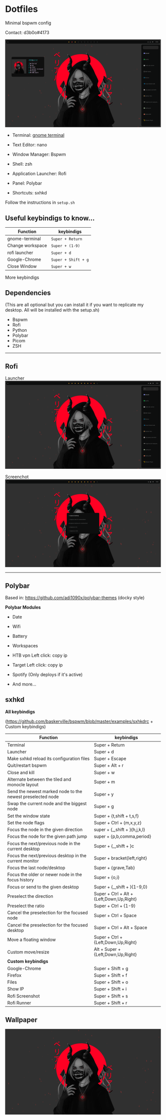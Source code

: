 # **Dotfiles**
Minimal bspwm config

Contact: d3b0o#4173

![alt text](examples/theme.png)

* Terminal: [gnome terminal](https://github.com/GNOME/gnome-terminal)

* Text Editor: nano
* Window Manager: <a name="bspwm">Bspwm</a>
* Shell: <a name="rofi">zsh</a>
* Application Launcher: <a name="rofi">Rofi</a>
* Panel: <a name="polybar">Polybar</a>
* Shortcuts: <a name="sxhkd">sxhkd</a>



Follow the instructions in `setup.sh`

## **Useful keybindigs to know...**

|  Function | keybindigs |
| --------------- | ------------- |
| gnome-terminal  | ``Super + Return`` |
| Change workspace | ``Super + (1-9)`` |
| rofi launcher  | ``Super + d`` |
| Google-Chrome  | ``Super + Shift + g`` |
| Close Window | ``Super + w``


<a name="sxhkd">More keybindigs</a>

## **Dependencies**
(This are all optional but you can install it if you want to replicate my desktop. All will be installed with the setup.sh)
* Bspwm
* Rofi
* Python
* Polybar
* Picom
* ZSH

***
## **Rofi**

Launcher
![alt text](examples/launcher.png)

Screenchot
![alt text](examples/screenshot.png)

***
## **Polybar**


Based in: https://github.com/adi1090x/polybar-themes (docky style)

**Polybar Modules**


* Date

* Wifi

* Battery

* Workspaces

* HTB vpn Left click: copy ip

* Target Left click: copy ip

* Spotify (Only deploys if it's active)

* And more...

## **sxhkd**

**All keybindigs**

(https://github.com/baskerville/bspwm/blob/master/examples/sxhkdrc + Custom keybindigs)

| Function | keybindigs |
| ----------- | ---------- |
| Terminal | Super + Return |
| Launcher | Super + d |
| Make sxhkd reload its configuration files | Super + Escape |
| Quit/restart bspwm | Super + Alt + r |
| Close and kill | Super + w |
| Alternate between the tiled and monocle layout | Super + m |
| Send the newest marked node to the newest preselected node | Super + y |
| Swap the current node and the biggest node | Super + g |
| Set the window state | Super + {t,shift + t,s,f} |
| Set the node flags | Super + Ctrl + {m,x,y,z} |
| Focus the node in the given direction | super + {_,shift + }{h,j,k,l} |
| Focus the node for the given path jump | super + {p,b,comma,period} |
| Focus the next/previous node in the current desktop | Super + {_,shift + }c |
| Focus the next/previous desktop in the current monitor | Super + bracket{left,right} |
| Focus the last node/desktop | Super + {grave,Tab} |
| Focus the older or newer node in the focus history | Super + {o,i} |
| Focus or send to the given desktop | Super + {_,shift + }{1-9,0} |
| Preselect the direction | Super + Ctrl + Alt + {Left,Down,Up,Right} |
| Preselect the ratio | Super + Ctrl + {1-9} |
| Cancel the preselection for the focused node | Super + Ctrl + Space |
| Cancel the preselection for the focused desktop | Super + Ctrl + Alt + Space |
| Move a floating window | Super + Ctrl + {Left,Down,Up,Right} |
| Custom move/resize | Alt + Super + {Left,Down,Up,Right} |
| **Custom keybindigs** |  |
| Google-Chrome | Super + Shift + g |
| Firefox | Super + Shift + f |
| Files | Super + Shift + o |
| Show IP | Super + Shift + i |
| Rofi Screenshot | Super + Shift + s |
| Rofi Runner | Super + Shift + r |

## **Wallpaper**

![alt text](wallpaper_s4vitar.png)
